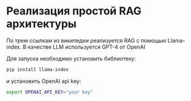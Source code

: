 # Реализация простой RAG архитектуры

По трем ссылкам из википедии реализуется RAG с помощью Llama-index.
В качестве LLM используется GPT-4 от OpenAI

Для запуска необходимо установить библиотеку:

```bash
pip install llama-index
```

и установить OpenAI api key:

```bash
export OPENAI_API_KEY="your key"